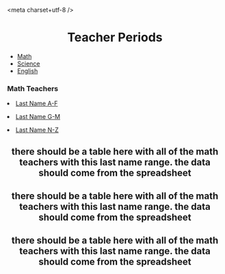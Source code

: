 <!doctype html>
<html>

<meta charset+utf-8 />
<meta http-equiv = "Cache-Control" content = "no-store" />

<body>
<style>
<script> $("body").css ('background' , '#E0BEFF'); </script>
body {font-family: "Lato", sans-serif;}

ul.tab {
    list-style-type: none;
    margin: 0;
    padding: 0;
    overflow: hidden;
    border: 1px solid #ccc;
    background-color: #f1f1f1;
}

/* Float the list items side by side */
ul.tab li {float: left;}

/* Style the links inside the list items */
ul.tab li a {
    display: inline-block;
    color: black;
    text-align: center;
    padding: 14px 16px;
    text-decoration: none;
    transition: 0.3s;
    font-size: 17px;
}

/* Change background color of links on hover */
ul.tab li a:hover {
    background-color: #ddd;
}

/* Create an active/current tablink class */
ul.tab li a:focus, .active {
    background-color: #ccc;
}

/* Style the tab content */
.tabcontent {
    display: none;
    padding: 6px 12px;
    border: 1px solid #ccc;
    border-top: none;
}
</style>
<div data-role = "page" id = "HomePage">
    <div data-role = "header">
    <center><h1> Teacher Periods </h1></center>
    </div>
    <div data-role = "content">
        <div id = "homepage stuff"></div>
    </div>
<ul class="tab">
  <li><a href="javascript:void(0)" class="tablinks" onclick="openCity(event, 'Math')">Math</a></li>
  <li><a href="javascript:void(0)" class="tablinks" onclick="openCity(event, 'Science')">Science</a></li>
  <li><a href="javascript:void(0)" class="tablinks" onclick="openCity(event, 'English')">English</a></li>
</ul>

</div>
<!-----math tab ------>
<div id="Math" class="tabcontent">
  <h3>Math Teachers</h3>
  <p><li><a href="#MathTeachersA-F"  onclick="location.reload()" id = "class">Last Name A-F</a></li></p> 
  <p><li><a href="#MathTeachersG-M"  onclick="location.reload()" id = "class">Last Name G-M</a></li></p> 
  <p><li><a href="#MathTeachersN-Z"  onclick="location.reload()" id = "class">Last Name N-Z</a></li></p> 
  </div>

<!--------------attempt to make actual web page ------------------->
<div data-role = "page" id = "MathTeachersA-F">
    <div data-role = "header">
    <center><h2> there should be a table here with all of the math teachers with this last name range. the data should come from the spreadsheet </h2></center>
    </div>
    </div>
 <!----------------------hopefully this actually works------------------>
<div data-role = "page" id = "MathTeachersG-M">
    <div data-role = "header">
    <center><h2> there should be a table here with all of the math teachers with this last name range. the data should come from the spreadsheet </h2></center>
    </div>
    </div>
<!-------------page 2..........?------------->
<div data-role = "page" id = "MathTeachersN-Z">
    <div data-role = "header">
    <center><h2> there should be a table here with all of the math teachers with this last name range. the data should come from the spreadsheet </h2></center>
    </div>
    </div>


<!--------<div id="RiddleContact" class="tabcontent">
  <h3>Riddle's Schedule</h3>
  <p>Email: john_riddle@ipsd.org</p> 
  <p> open periods </p>
</div>

<div id="JohnsonContact" class="tabcontent">
  <h3>Johnson's Schedule</h3>
  <p>Email: natalie_johnson@ipsd.org</p> 
  <p> open periods </p>
</div>

<div id="TrantContact" class="tabcontent">
  <h3>Trant's Schedule</h3>
  <p>Email: firstname_trant@ipsd.org</p> 
  <p> open periods </p>
</div>

<div id="WhaleyContact" class="tabcontent">
  <h3>Whaley's Schedule</h3>
  <p>Email: christopher_whaley@ipsd.org</p> 
  <p> open periods </p>
</div>

<div id="Science" class="tabcontent">
  <h3>Science</h3>
  <p>list of science teachers</p> 
</div>

<div id="English" class="tabcontent">
  <h3>English</h3>
  <p>list of english teachers</p>
</div>
----------------->
<script>
function openCity(evt, cityName) {
    var i, tabcontent, tablinks;
    tabcontent = document.getElementsByClassName("tabcontent");
    for (i = 0; i < tabcontent.length; i++) {
        tabcontent[i].style.display = "none";
    }
    tablinks = document.getElementsByClassName("tablinks");
    for (i = 0; i < tablinks.length; i++) {
        tablinks[i].className = tablinks[i].className.replace(" active", "");
    }
    document.getElementById(cityName).style.display = "block";
    evt.currentTarget.className += " active";
}
</script>
</body>
</html> 


